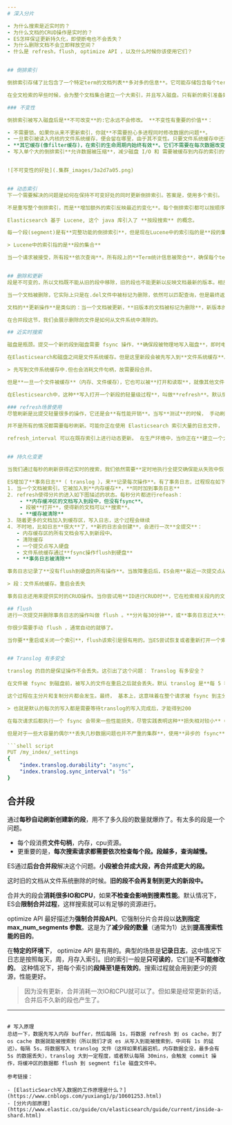```yaml
---
# 深入分片

- 为什么搜索是近实时的？
- 为什么文档的CRUD操作是实时的？
- ES怎样保证更新持久化，即使断电也不会丢失？
- 为什么删除文档不会立即释放空间？
- 什么是 refresh，flush, optimize API ，以及什么时候你该使用它们？


## 倒排索引

倒排索引存储了比包含了一个特定term的文档列表**多对多的信息**。它可能存储包含每个term的文档数量，一个term出现在指定文档中的频次，每个文档中term的顺序，每个文档的长度，所有文档的平均长度，

在全文检索的早些时候，会为整个文档集合建立一个大索引，并且写入磁盘。只有新的索引准备好了，它就会替代旧的索引，最近的修改才可以被检索。

### 不变性

倒排索引被写入磁盘后是**不可改变**的:它永远不会修改。 **不变性有重要的价值**：

- 不需要锁。如果你从来不更新索引，你就**不需要担心多进程同时修改数据的问题**。
- 一旦索引被读入内核的文件系统缓存，便会留在哪里，由于其不变性。只要文件系统缓存中还有足够的空间，那么**大部分读请求会直接请求内存**，而不会命中磁盘。这提供了很大的性能提升。
- **其它缓存(像filter缓存)，在索引的生命周期内始终有效**。它们不需要在每次数据改变时被重建，因为数据不会变化。
- 写入单个大的倒排索引**允许数据被压缩**，减少磁盘 I/O 和 需要被缓存到内存的索引的使用量。


![不可变性的好处](.集群_images/3a2d7a05.png)


## 动态索引
下一个需要解决的问题是如何在保持不可变好处的同时更新倒排索引。答案是，使用多个索引。

不是重写整个倒排索引，而是**增加额外的索引反映最近的变化**。每个倒排索引都可以按顺序查询，从最老的开始，最后把结果聚合。

Elasticsearch 基于 Lucene, 这个 java 库引入了 **按段搜索** 的概念。

每一个段(segment)是有**完整功能的倒排索引**，但是现在Lucene中的索引指的是**段的集合**，再加上**提交点**(commit point，包括所有段的文件)

> Lucene中的索引指的是**段的集合**

当一个请求被接受，所有段**依次查询**。所有段上的**Term统计信息被聚合**，确保每个term和文档的相关性被正确计算。通过这种方式，新的文档以较小的代价加入索引。


## 删除和更新
段是不可变的，所以文档既不能从旧的段中移除，旧的段也不能更新以反映文档最新的版本。相反，**每一个提交点包括一个.del文件**，包含了段上**已经被删除的文档**。

当一个文档被删除，它实际上只是在.del文件中被标记为删除，依然可以匹配查询，但是最终返回之前会被**从结果中删除**。

文档的**更新操作**是类似的：当一个文档被更新，**旧版本的文档被标记为删除**，新版本的文档 在新的段中索引。也许该文档的不同版本都会匹配一个查询，但是更老版本会**从结果中删除**。

在合并段这节，我们会展示删除的文件是如何从文件系统中清除的。

## 近实时搜索

磁盘是瓶颈。提交一个新的段到磁盘需要 fsync 操作，**确保段被物理地写入磁盘**，即时电源失效也不会丢失数据。但是 fsync 是**昂贵**的，它**不能**在**每个文档被索引的时就触发**。

在Elasticsearch和磁盘之间是文件系统缓存。但是这里新段会被先写入到**文件系统缓存**。​这一步代价会**比较低**，稍后再被刷新到磁盘​这一步代价比较高。不过只要文件已经在缓存中， 就可以像**其它文件一样被打开和读取了**。

> 先写到文件系统缓存中.但也会消耗文件句柄，故需要段合并。

但是**一旦一个文件被缓存**（内存、文件缓存），它也可以被**打开和读取**，就像其他文件一样。Lucene**允许新段写入打开**，好让它们包括的文档可搜索，而**不用执行一次全量提交**。

在Elesticsearch中，这种**写入打开一个新段的轻量级过程**，叫做**refresh**。默认情况下，每个分片每秒自动刷新一次。这就是为什么说Elasticsearch是近实时的搜索了：**文档的改动不会立即被搜索，但是会在一秒内可见**。

### refresh场景使用
尽管刷新是比提交轻量很多的操作，它还是会**有性能开销**。当写**测试**的时候， 手动刷新很有用，但是不要在生产环境下每次索引一个文档都去手动刷新。 相反，你的应用需要意识到 Elasticsearch 的**近实时的性质**，并**接受它的不足**。

并不是所有的情况都需要每秒刷新。可能你正在使用 Elasticsearch 索引大量的日志文件， 你可能想**优化索引速度而不是近实时搜索**， 可以**通过设置 refresh_interval ， 降低每个索引的刷新频率**：

refresh_interval 可以在既存索引上进行动态更新。 在生产环境中，当你正在**建立一个大的新索引时**，可以先**关闭自动刷新**，待开始使用该索引时，再把它们调回来：


## 持久化变更

当我们通过每秒的刷新获得近实时的搜索，我们依然需要**定时地执行全提交确保能从失败中恢复**。

ES增加了**事务日志**（ translog ），来**记录每次操作**。有了事务日志，过程现在如下：
1. 当一个文档被索引，它被加入到**内存缓存**，**同时加到事务日志**
2. refresh使得分片的进入如下图描述的状态。每秒分片都进行refeash：
    - **内存缓冲区的文档写入到段中，但没有fsync**。
    - 段被**打开**，使得新的文档可以**搜索**。
    - **缓存被清除**
3. 随着更多的文档加入到缓存区，写入日志，这个过程会继续
4. 不时地，比如日志**很大**了，**新的日志会创建**，会进行一次**全提交**：
   - 内存缓存区的所有文档会写入到新段中。
   - 清除缓存
   - 一个提交点写入硬盘
   - 文件系统缓存通过**fsync操作flush到硬盘**
   - **事务日志被清除**

事务日志记录了**没有flush到硬盘的所有操作**。当故障重启后，ES会用**最近一次提交点从硬盘恢复所有已知的段**，并且从**日志里恢复所有的操作**。

> 段：文件系统缓存。重启会丢失

事务日志还用来提供实时的CRUD操作。当你尝试用**ID进行CRUD时**，它在检索相关段内的文档前会首先检查**日志最新的改动**。这意味着ES可以**实时地获取文档的最新版本**。

## flush
进行一次提交并删除事务日志的操作叫做 flush 。**分片每30分钟**，或**事务日志过大**会进行一次flush操作

你很少需要手动 flush ，通常自动的就够了。

当你要**重启或关闭一个索引**，flush该索引是很有用的。当ES尝试恢复或者重新打开一个索引时，它必须重放所有事务日志中的操作，所以日志越小，恢复速度越快。


## Translog 有多安全

translog 的目的是保证操作不会丢失。这引出了这个问题： Translog 有多安全？

在文件被 fsync 到磁盘前，被写入的文件在重启之后就会丢失。默认 translog 是**每 5 秒被 fsync 刷新到硬盘**， 或者在**每次写请求完成之后执行**(?)

这个过程在主分片和复制分片都会发生。最终， 基本上，这意味着在整个请求被 fsync 到主分片和复制分片的translog之前，你的客户端不会得到一个 200 OK 响应。

> 也就是默认的每次的写入都是需要等待translog的写入完成后，才能得到200

在每次请求后都执行一个 fsync 会带来一些性能损失，尽管实践表明这种**损失相对较小**（特别是bulk导入，它在一次请求中平摊了大量文档的开销）。

但是对于一些大容量的偶尔**丢失几秒数据问题也并不严重的集群**，使用**异步的 fsync**还是比较有益的。比如，写入的数据被**缓存到内存中**，再**每5秒执行一次 fsync**。

```shell script
PUT /my_index/_settings
{
    "index.translog.durability": "async",
    "index.translog.sync_interval": "5s"
}
```


## 合并段

通过**每秒自动刷新创建新的段**，用不了多久段的数量就爆炸了。有太多的段是一个问题。
- 每个段消费**文件句柄**，内存，cpu资源。
- 更重要的是，**每次搜索请求都需要依次检查每个段。段越多，查询越慢。**

ES通过**后台合并段**解决这个问题。**小段被合并成大段，再合并成更大的段。**

这时旧的文档从文件系统删除的时候。**旧的段不会再复制到更大的新段中。**

合并大的段会**消耗很多IO和CPU**，如果**不检查会影响到搜素性能**。默认情况下，ES会**限制合并过程**，这样搜索就可以有足够的资源进行。

optimize API 最好描述为**强制合并段API**。它强制分片合并段以**达到指定 max_num_segments 参数**。这是为了**减少段的数量**（通常为1）达到**提高搜索性能的目的**。

在**特定的环境下**， optimize API 是有用的。典型的场景是**记录日志**，这中情况下日志是按照每天，周，月存入索引。旧的索引一般是**只可读的**，它们是**不可能修改的**。 这种情况下，把每个索引的**段降至1是有效的**。搜索过程就会用到更少的资源，性能更好。

> 因为没有更新，合并消耗一次IO和CPU就可以了。但如果是经常更新的话，合并后不久新的段也产生了。

---
```

# 写入原理
总结一下，数据先写入内存 buffer，然后每隔 1s，将数据 refresh 到 os cache，到了 os cache 数据就能被搜索到（所以我们才说 es 从写入到能被搜索到，中间有 1s 的延迟）。每隔 5s，将数据写入 translog 文件（这样如果机器宕机，内存数据全没，最多会有 5s 的数据丢失），translog 大到一定程度，或者默认每隔 30mins，会触发 commit 操作，将缓冲区的数据都 flush 到 segment file 磁盘文件中。

参考链接：

- [ElasticSearch写入数据的工作原理是什么？](https://www.cnblogs.com/yuxiang1/p/10601253.html)
- [分片内部原理](https://www.elastic.co/guide/cn/elasticsearch/guide/current/inside-a-shard.html)
